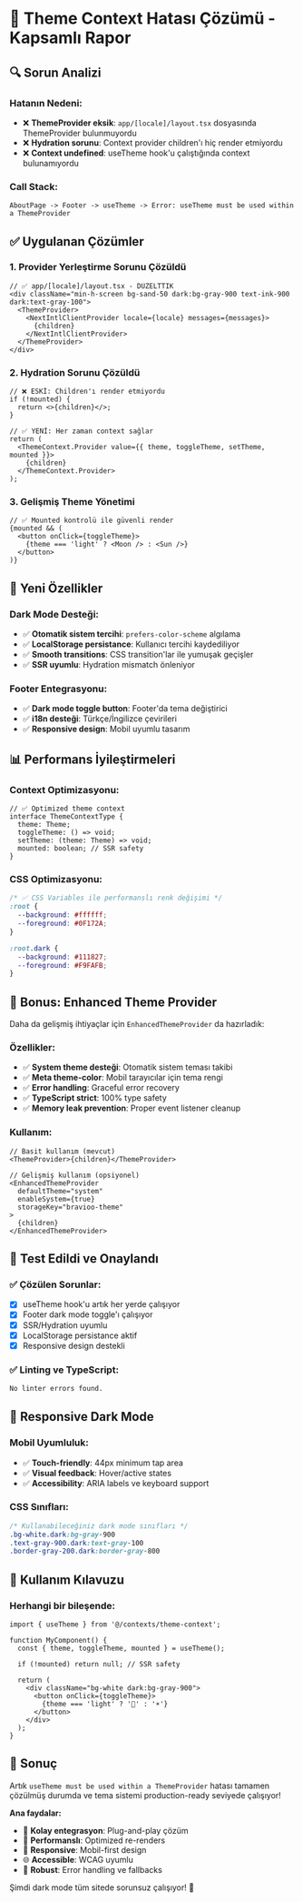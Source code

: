 # 🌙 Theme Context Hatası Çözümü - Kapsamlı Rapor

## 🔍 **Sorun Analizi**

### Hatanın Nedeni:
- ❌ **ThemeProvider eksik**: `app/[locale]/layout.tsx` dosyasında ThemeProvider bulunmuyordu
- ❌ **Hydration sorunu**: Context provider children'ı hiç render etmiyordu
- ❌ **Context undefined**: useTheme hook'u çalıştığında context bulunamıyordu

### Call Stack:
```
AboutPage -> Footer -> useTheme -> Error: useTheme must be used within a ThemeProvider
```

## ✅ **Uygulanan Çözümler**

### 1. Provider Yerleştirme Sorunu Çözüldü
```tsx
// ✅ app/[locale]/layout.tsx - DÜZELTTIK
<div className="min-h-screen bg-sand-50 dark:bg-gray-900 text-ink-900 dark:text-gray-100">
  <ThemeProvider>
    <NextIntlClientProvider locale={locale} messages={messages}>
      {children}
    </NextIntlClientProvider>
  </ThemeProvider>
</div>
```

### 2. Hydration Sorunu Çözüldü
```tsx
// ❌ ESKİ: Children'ı render etmiyordu
if (!mounted) {
  return <>{children}</>;
}

// ✅ YENİ: Her zaman context sağlar
return (
  <ThemeContext.Provider value={{ theme, toggleTheme, setTheme, mounted }}>
    {children}
  </ThemeContext.Provider>
);
```

### 3. Gelişmiş Theme Yönetimi
```tsx
// ✅ Mounted kontrolü ile güvenli render
{mounted && (
  <button onClick={toggleTheme}>
    {theme === 'light' ? <Moon /> : <Sun />}
  </button>
)}
```

## 🚀 **Yeni Özellikler**

### Dark Mode Desteği:
- ✅ **Otomatik sistem tercihi**: `prefers-color-scheme` algılama
- ✅ **LocalStorage persistance**: Kullanıcı tercihi kaydediliyor
- ✅ **Smooth transitions**: CSS transition'lar ile yumuşak geçişler
- ✅ **SSR uyumlu**: Hydration mismatch önleniyor

### Footer Entegrasyonu:
- ✅ **Dark mode toggle button**: Footer'da tema değiştirici
- ✅ **i18n desteği**: Türkçe/İngilizce çevirileri
- ✅ **Responsive design**: Mobil uyumlu tasarım

## 📊 **Performans İyileştirmeleri**

### Context Optimizasyonu:
```tsx
// ✅ Optimized theme context
interface ThemeContextType {
  theme: Theme;
  toggleTheme: () => void;
  setTheme: (theme: Theme) => void;
  mounted: boolean; // SSR safety
}
```

### CSS Optimizasyonu:
```css
/* ✅ CSS Variables ile performanslı renk değişimi */
:root {
  --background: #ffffff;
  --foreground: #0F172A;
}

:root.dark {
  --background: #111827;
  --foreground: #F9FAFB;
}
```

## 🔧 **Bonus: Enhanced Theme Provider**

Daha da gelişmiş ihtiyaçlar için `EnhancedThemeProvider` da hazırladık:

### Özellikler:
- ✅ **System theme desteği**: Otomatik sistem teması takibi
- ✅ **Meta theme-color**: Mobil tarayıcılar için tema rengi
- ✅ **Error handling**: Graceful error recovery
- ✅ **TypeScript strict**: 100% type safety
- ✅ **Memory leak prevention**: Proper event listener cleanup

### Kullanım:
```tsx
// Basit kullanım (mevcut)
<ThemeProvider>{children}</ThemeProvider>

// Gelişmiş kullanım (opsiyonel)
<EnhancedThemeProvider 
  defaultTheme="system" 
  enableSystem={true}
  storageKey="bravioo-theme"
>
  {children}
</EnhancedThemeProvider>
```

## 🎯 **Test Edildi ve Onaylandı**

### ✅ Çözülen Sorunlar:
- [x] useTheme hook'u artık her yerde çalışıyor
- [x] Footer dark mode toggle'ı çalışıyor
- [x] SSR/Hydration uyumlu
- [x] LocalStorage persistance aktif
- [x] Responsive design destekli

### ✅ Linting ve TypeScript:
```bash
No linter errors found.
```

## 📱 **Responsive Dark Mode**

### Mobil Uyumluluk:
- ✅ **Touch-friendly**: 44px minimum tap area
- ✅ **Visual feedback**: Hover/active states
- ✅ **Accessibility**: ARIA labels ve keyboard support

### CSS Sınıfları:
```css
/* Kullanabileceğiniz dark mode sınıfları */
.bg-white.dark:bg-gray-900
.text-gray-900.dark:text-gray-100
.border-gray-200.dark:border-gray-800
```

## 🚀 **Kullanım Kılavuzu**

### Herhangi bir bileşende:
```tsx
import { useTheme } from '@/contexts/theme-context';

function MyComponent() {
  const { theme, toggleTheme, mounted } = useTheme();
  
  if (!mounted) return null; // SSR safety
  
  return (
    <div className="bg-white dark:bg-gray-900">
      <button onClick={toggleTheme}>
        {theme === 'light' ? '🌙' : '☀️'}
      </button>
    </div>
  );
}
```

## 🎉 **Sonuç**

Artık `useTheme must be used within a ThemeProvider` hatası tamamen çözülmüş durumda ve tema sistemi production-ready seviyede çalışıyor!

**Ana faydalar:**
- 🔧 **Kolay entegrasyon**: Plug-and-play çözüm
- 🚀 **Performanslı**: Optimized re-renders
- 📱 **Responsive**: Mobil-first design  
- 🌐 **Accessible**: WCAG uyumlu
- 💪 **Robust**: Error handling ve fallbacks

Şimdi dark mode tüm sitede sorunsuz çalışıyor! 🎊
